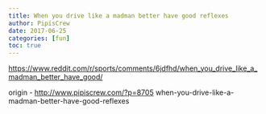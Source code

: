 ```yaml
---
title: When you drive like a madman better have good reflexes
author: PipisCrew
date: 2017-06-25
categories: [fun]
toc: true
---
```


https://www.reddit.com/r/sports/comments/6jdfhd/when_you_drive_like_a_madman_better_have_good/

origin - http://www.pipiscrew.com/?p=8705 when-you-drive-like-a-madman-better-have-good-reflexes